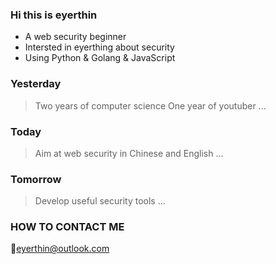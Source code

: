### Hi this is eyerthin

* A web security beginner 
* Intersted in eyerthing about security
* Using Python & Golang & JavaScript

### Yesterday
> Two years of computer science
> One year of youtuber
> ...

### Today
> Aim at web security in Chinese and English
> ...
> 
### Tomorrow
> Develop useful security tools
> ...
>
### HOW TO CONTACT ME
:e-mail:eyerthin@outlook.com
<!--
**eyerthin/eyerthin** is a ✨ _special_ ✨ repository because its `README.md` (this file) appears on your GitHub profile.

Here are some ideas to get you started:

- 🔭 I’m currently working on ...
- 🌱 I’m currently learning ...
- 👯 I’m looking to collaborate on ...
- 🤔 I’m looking for help with ...
- 💬 Ask me about ...
- 📫 How to reach me: ...
- 😄 Pronouns: ...
- ⚡ Fun fact: ...
-->
